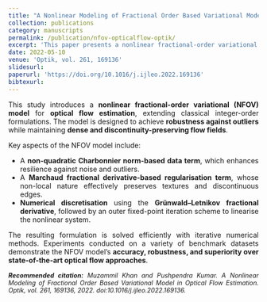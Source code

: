 ```yaml
---
title: "A Nonlinear Modeling of Fractional Order Based Variational Model in Optical Flow Estimation"
collection: publications
category: manuscripts
permalink: /publication/nfov-opticalflow-optik/
excerpt: 'This paper presents a nonlinear fractional-order variational model for optical flow estimation, combining Charbonnier-based robustness with Marchaud fractional derivatives for discontinuity preservation.'
date: 2022-05-10
venue: 'Optik, vol. 261, 169136'
slidesurl: 
paperurl: 'https://doi.org/10.1016/j.ijleo.2022.169136'
bibtexurl: 
---
```


<div style="text-align:justify; text-justify:inter-word;" markdown="1">

This study introduces a **nonlinear fractional-order variational (NFOV) model** for **optical flow estimation**, extending classical integer-order formulations. The model is designed to achieve **robustness against outliers** while maintaining **dense and discontinuity-preserving flow fields**.  

Key aspects of the NFOV model include:  

- A **non-quadratic Charbonnier norm-based data term**, which enhances resilience against noise and outliers.  
- A **Marchaud fractional derivative-based regularisation term**, whose non-local nature effectively preserves textures and discontinuous edges.  
- **Numerical discretisation** using the **Grünwald–Letnikov fractional derivative**, followed by an outer fixed-point iteration scheme to linearise the nonlinear system.  

The resulting formulation is solved efficiently with iterative numerical methods. Experiments conducted on a variety of benchmark datasets demonstrate the NFOV model’s **accuracy, robustness, and superiority over state-of-the-art optical flow approaches**.  

</div>

<div style="text-align:justify; text-justify:inter-word; margin-top:15px; font-size:0.9em; font-style:italic;">
  <strong>Recommended citation:</strong> Muzammil Khan and Pushpendra Kumar. A Nonlinear Modeling of Fractional Order Based Variational Model in Optical Flow Estimation. Optik, vol. 261, 169136, 2022. doi:10.1016/j.ijleo.2022.169136.
</div>


